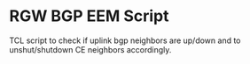 # RGW BGP EEM Script 
TCL script to check if uplink bgp neighbors are up/down and to unshut/shutdown CE neighbors accordingly.
